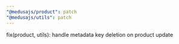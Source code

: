 ```yaml
---
"@medusajs/product": patch
"@medusajs/utils": patch
---
```


fix(product, utils): handle metadata key deletion on product update
